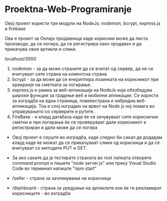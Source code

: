 # Proektna-Web-Programiranje

Овој проект користи три модули на NodeJs: nodemon, bcrypt, express.js и firebase

Ова е проект за Онлајн продавница каде корисник може да листа производи, да се логира, да се регистрира како продавач и да прикачува свои артикли и слики.

localhost/3000

1. nodemon - за да може страните да се вчитат од сервер, да не се вчитуваат сите страна на клиентска страна
2. bcrypt - за да може да се енкриптира лозинката на корисникот при креиранје на сметката за логирање.
3. express.js е рамка за веб-апликација на NodeJs која обезбедува широки функции за градење веб и мобилни апликации. Се користи за изградба на една страница, повеќестрана и хибридна веб-апликација. Тоа е слој изграден на врвот на Node js кој помага во управувањето со серверите и рутите.
4. FireBase - е клауд датабаза каде ќе се зачувуваат сите кориснички сметки и при логирање ќе се проверуваат дали корисникот е регистриран и дали може да се логира

- Овој проект е сеуште во изградба, каде следно би сакал да додадам клауд каде ќе можат да се прикачуваат слики од корисници и да се вчитуваат со методите PUT и GET.

- За ако сакате да ја тестирате страната во root папката отворете command prompt и пишете "node server.js" или преку Visual Studio Code во терминал напиште "npm start"

- /seller - страна за зачленување на корисници 
- /dashboard - страна за уредуање на артиклите кои ќе ги рекламират корисниците - во изградба
